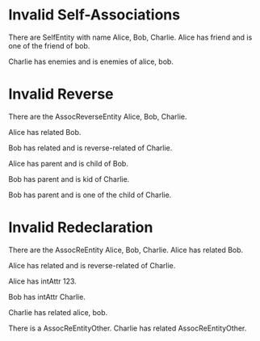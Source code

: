 
# Invalid Self-Associations

There are SelfEntity with name Alice, Bob, Charlie.
Alice has friend and is one of the friend of bob.
<!--      ^
error: mismatching cardinalities of self-association 'SelfEntity.friend' [association.self.cardinality.mismatch]
-->

Charlie has enemies and is enemies of alice, bob.
<!--        ^
error: mismatching cardinalities of self-association 'SelfEntity.enemies' [association.self.cardinality.mismatch]
-->

# Invalid Reverse

There are the AssocReverseEntity Alice, Bob, Charlie.

Alice has related Bob.
<!--      ^
note: 'AssocReverseEntity.related' was first declared here [property.declaration.first]
-->

Bob has related and is reverse-related of Charlie.
<!--                   ^
error: invalid reverse association name 'reverseRelated' - 'AssocReverseEntity.related' was already declared as unidirectional [association.reverse.late]
-->

Alice has parent and is child of Bob.
<!--                    ^
note: 'AssocReverseEntity.child' was first declared here [property.declaration.first]
-->

Bob has parent and is kid of Charlie.
<!--                  ^
error: conflicting redeclaration of reverse association of 'AssocReverseEntity.parent' [association.reverse.conflict]
                      ^
note: was: AssocReverseEntity.child, association to one 'AssocReverseEntity' [conflict.old]
                      ^
note: now: AssocReverseEntity.kid, association to one 'AssocReverseEntity' [conflict.new]
-->

Bob has parent and is one of the child of Charlie.
<!--                             ^
error: conflicting redeclaration of reverse association of 'AssocReverseEntity.parent' [association.reverse.conflict]
                                 ^
note: was: AssocReverseEntity.child, association to one 'AssocReverseEntity' [conflict.old]
                                 ^
note: now: AssocReverseEntity.child, association to many 'AssocReverseEntity' [conflict.new]
-->

# Invalid Redeclaration

There are the AssocReEntity Alice, Bob, Charlie.
Alice has related Bob.
<!--      ^
note: 'AssocReEntity.related' was first declared here [property.declaration.first]
-->

Alice has related and is reverse-related of Charlie.
<!--                     ^
error: invalid reverse association name 'reverseRelated' - 'AssocReEntity.related' was already declared as unidirectional [association.reverse.late]
-->

Alice has intAttr 123.
<!--      ^
note: 'AssocReEntity.intAttr' was first declared here [property.declaration.first]
-->

Bob has intAttr Charlie.
<!--    ^
error: conflicting redeclaration of 'AssocReEntity.intAttr' [property.redeclaration.conflict]
        ^
note: was: attribute of one 'int' [conflict.old]
        ^
note: now: association to one 'AssocReEntity' [conflict.new]
-->

Charlie has related alice, bob.
<!--        ^
error: conflicting redeclaration of 'AssocReEntity.related' [property.redeclaration.conflict]
            ^
note: was: association to one 'AssocReEntity' [conflict.old]
            ^
note: now: association to many 'AssocReEntity' [conflict.new]
-->

There is a AssocReEntityOther.
Charlie has related AssocReEntityOther.
<!--        ^
error: conflicting redeclaration of 'AssocReEntity.related' [property.redeclaration.conflict]
            ^
note: was: association to one 'AssocReEntity' [conflict.old]
            ^
note: now: association to one 'AssocReEntityOther' [conflict.new]
-->
